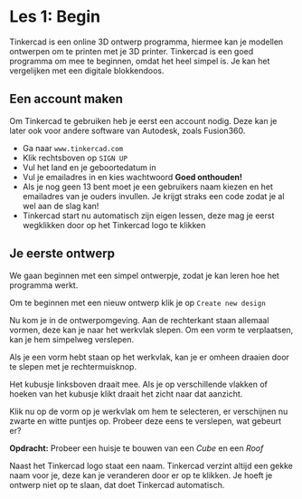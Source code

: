 # Les 1: Begin
Tinkercad is een online 3D ontwerp programma, hiermee kan je modellen ontwerpen om te printen met je 3D printer.
Tinkercad is een goed programma om mee te beginnen, omdat het heel simpel is. 
Je kan het vergelijken met een digitale blokkendoos.

## Een account maken
Om Tinkercad te gebruiken heb je eerst een account nodig. Deze kan je later ook voor andere software van Autodesk, zoals Fusion360.
* Ga naar `www.tinkercad.com`
* Klik rechtsboven op `SIGN UP`
* Vul het land en je geboortedatum in
* Vul je emailadres in en kies wachtwoord **Goed onthouden!**
* Als je nog geen 13 bent moet je een gebruikers naam kiezen en het emailadres van je ouders invullen. Je krijgt straks een code zodat je al wel aan de slag kan!
* Tinkercad start nu automatisch zijn eigen lessen, deze mag je eerst wegklikken door op het Tinkercad logo te klikken

## Je eerste ontwerp
We gaan beginnen met een simpel ontwerpje, zodat je kan leren hoe het programma werkt. 

Om te beginnen met een nieuw ontwerp klik je op `Create new design`

Nu kom je in de ontwerpomgeving. Aan de rechterkant staan allemaal vormen, deze kan je naar het werkvlak slepen. Om een vorm te verplaatsen, kan je hem simpelweg verslepen.

Als je een vorm hebt staan op het werkvlak, kan je er omheen draaien door te slepen met je rechtermuisknop.

Het kubusje linksboven draait mee. Als je op verschillende vlakken of hoeken van het kubusje klikt draait het zicht naar dat aanzicht.

Klik nu op de vorm op je werkvlak om hem te selecteren, er verschijnen nu zwarte en witte puntjes op. Probeer deze eens te verslepen, wat gebeurt er?

**Opdracht:** Probeer een huisje te bouwen van een *Cube* en een *Roof*

Naast het Tinkercad logo staat een naam. Tinkercad verzint altijd een gekke naam voor je, deze kan je veranderen door er op te klikken. Je hoeft je ontwerp niet op te slaan, dat doet Tinkercad automatisch.
